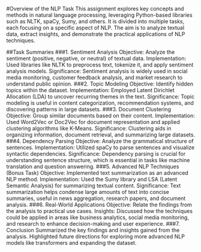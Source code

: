 #Overview of the NLP Task
This assignment explores key concepts and methods in natural language processing, leveraging Python-based libraries such as NLTK, spaCy, Sumy, and others. It is divided into multiple tasks, each focusing on a specific aspect of NLP. The aim is to analyze textual data, extract insights, and demonstrate the practical applications of NLP techniques.

##Task Summaries
###1. Sentiment Analysis
Objective: Analyze the sentiment (positive, negative, or neutral) of textual data.
Implementation: Used libraries like NLTK to preprocess text, tokenize it, and apply sentiment analysis models.
Significance: Sentiment analysis is widely used in social media monitoring, customer feedback analysis, and market research to understand public opinion.
###2. Topic Modeling
Objective: Identify hidden topics within the dataset.
Implementation: Employed Latent Dirichlet Allocation (LDA) to uncover recurring themes in the text.
Significance: Topic modeling is useful in content categorization, recommendation systems, and discovering patterns in large datasets.
###3. Document Clustering
Objective: Group similar documents based on their content.
Implementation: Used Word2Vec or Doc2Vec for document representation and applied clustering algorithms like K-Means.
Significance: Clustering aids in organizing information, document retrieval, and summarizing large datasets.
###4. Dependency Parsing
Objective: Analyze the grammatical structure of sentences.
Implementation: Utilized spaCy to parse sentences and visualize syntactic dependencies.
Significance: Dependency parsing is crucial for understanding sentence structure, which is essential in tasks like machine translation and question answering.
###5. Advanced NLP Techniques (Bonus Task)
Objective: Implemented text summarization as an advanced NLP method.
Implementation: Used the Sumy library and LSA (Latent Semantic Analysis) for summarizing textual content.
Significance: Text summarization helps condense large amounts of text into concise summaries, useful in news aggregation, research papers, and document analysis.
###6. Real-World Applications
Objective: Relate the findings from the analysis to practical use cases.
Insights: Discussed how the techniques could be applied in areas like business analytics, social media monitoring, and research to enhance decision-making and user experience.
###7. Conclusion
Summarized the key findings and insights gained from the analysis.
Highlighted future directions for exploring more advanced NLP models like transformers and expanding the dataset.
